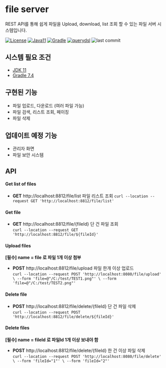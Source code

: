 # file server

REST API를 통해 쉽게 파일을 Upload, download, list 조회 할 수 있는 파일 서버 시스템입니다.

[![License](https://img.shields.io/badge/springboot-2.6.3-yellowgreen)](https://img.shields.io/badge/springboot-2.6.3-yellowgreen)
[![Java11](https://img.shields.io/badge/java-11-yellowgreen)](https://img.shields.io/badge/java-11-yellowgreen)
[![Gradle](https://img.shields.io/badge/gradle-v7.4-yellowgreen)](https://img.shields.io/badge/gradle-v7.4-yellowgreen)
[![querydsl](https://img.shields.io/badge/querydsl-5.0.0-yellowgreen)](https://img.shields.io/badge/querydsl-5.0.0-yellowgreen)
![last commit](https://img.shields.io/github/last-commit/beygee/survive)

## 시스템 필요 조건
* [JDK 11](https://jdk.java.net/11/)
* [Gradle 7.4](https://gradle.org/install/)

## 구현된 기능
* 파일 업로드, 다운로드 (여러 파일 가능)
* 파일 검색, 리스트 조회, 페이징
* 파일 삭제

## 업데이트 예정 기능
* 관리자 화면
* 파일 보안 시스템

## API

#### Get list of files
* __GET__ http://localhost:8812/file/list 파일 리스트 조회
  ``curl --location --request GET 'http://localhost:8812/file/list'``
  
#### Get file
* __GET__ http://localhost:8812/file/{fileId} 단 건 파일 조회   
  ``curl --location --request GET 'http://localhost:8812/file/${fileId}'``

#### Upload files
**[필수] name = file 로 파일 1개 이상 첨부**  
* __POST__ http://localhost:8812/file/upload 파일 한개 이상 업로드  
  ``curl --location --request POST 'http://localhost:8080/file/upload' \
  --form 'file=@"/C:/test/TEST1.png"' \
  --form 'file=@"/C:/test/TEST2.png"'``

#### Delete file
* __POST__ http://localhost:8812/file/delete/{fileId} 단 건 파일 삭제  
  ``curl --location --request POST 'http://localhost:8812/file/delete/${fileId}'``

#### Delete files
**[필수] name = fileId 로 파일Id 1개 이상 보내야 함**
* __POST__ http://localhost:8812/file/delete/{fileId} 한 건 이상 파일 삭제  
  ``curl --location --request POST 'http://localhost:8080/file/delete' \
  --form 'fileId="1"' \
  --form 'fileId="2"'``
